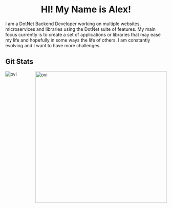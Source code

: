 

  <h1 align="center">HI! My Name is Alex!</h1>



I am a DotNet Backend Developer working on multiple websites, microservices and libraries using the DotNet suite of features. My main focus currently is to create a set of applications or libraries that may ease my life and hopefully in some ways the life of others. I am constantly evolving and I want to have more challenges.

## Git Stats

<p><img align="left" src="https://github-readme-stats.vercel.app/api/top-langs?username=ionalexandru99&show_icons=true&locale=en&layout=compact&theme=chartreuse-dark" alt="ovi" /></p>

<p>&nbsp;<img align="right" src="https://github-readme-stats.vercel.app/api?username=ionalexandru99&show_icons=true&locale=en&theme=chartreuse-dark" alt="ovi" width="410" /></p>
<br><br><br><br><br>
